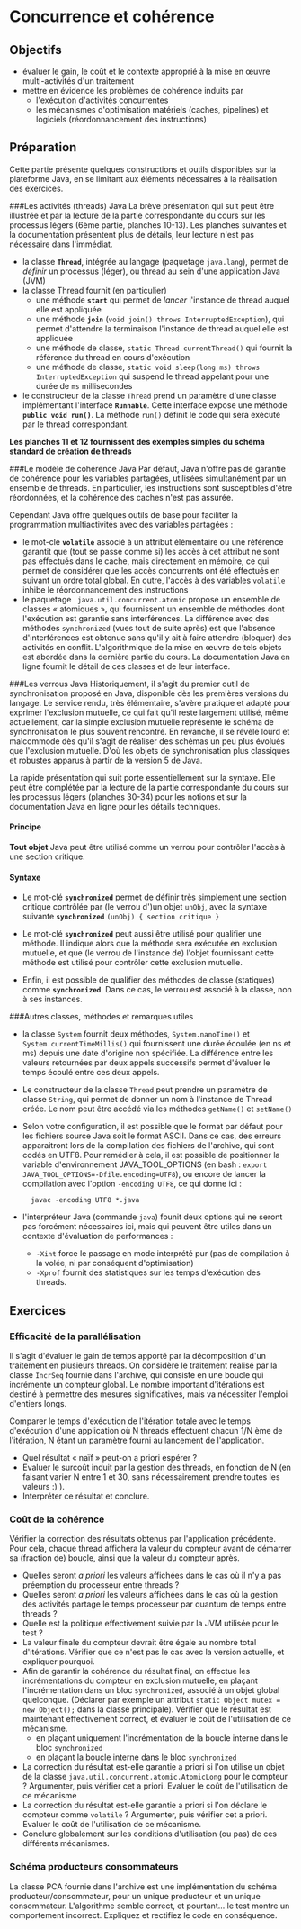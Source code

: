 Concurrence et cohérence
========================

Objectifs
---------
- évaluer le gain, le coût et le contexte approprié à la mise en œuvre multi-activités 
d'un traitement
- mettre en évidence les problèmes de cohérence induits par
	* l'exécution d'activités concurrentes
	* les mécanismes d'optimisation matériels (caches, pipelines) et logiciels 
	(réordonnancement des instructions)
	 
Préparation
-----------
Cette partie présente quelques constructions et outils disponibles sur la plateforme Java, 
en se limitant aux éléments nécessaires à la réalisation des exercices.

###Les activités (threads) Java
La brève présentation qui suit peut être illustrée et  par la lecture de la partie 
correspondante du cours sur les processus légers (6ème partie, planches 10-13). Les planches
suivantes et la documentation présentent plus de détails, leur lecture n'est 
pas nécessaire dans l'immédiat.

- la classe **`Thread`**, intégrée au langage (paquetage `java.lang`), permet de *définir*
un processus (léger), ou thread au sein d'une application Java (JVM)
- la classe Thread fournit (en particulier)
	* une méthode **`start`** qui permet de *lancer* l'instance de thread auquel elle est appliquée
	* une méthode **`join`** (`void join() throws InterruptedException`),
	 qui permet d'attendre la terminaison l'instance de thread auquel elle est appliquée
	* une méthode de classe, `static Thread currentThread()` qui fournit la référence du 
	thread en cours d'exécution
	* une méthode de classe, `static void sleep(long ms) throws InterruptedException` qui
	suspend le thread appelant pour une durée de `ms` millisecondes
- le constructeur de la classe `Thread` prend un paramètre d'une classe implémentant
l'interface **`Runnable`**. Cette interface expose une méthode **`public void run()`**. 
La méthode `run()` définit le code qui sera exécuté par le thread correspondant.

**Les planches 11 et 12 fournissent des exemples simples du schéma standard de création de threads**

###Le modèle de cohérence Java
Par défaut, Java n'offre pas de garantie de cohérence pour les variables partagées,
 utilisées simultanément par un ensemble de threads. En particulier, les instructions 
 sont susceptibles d'être réordonnées, et la cohérence des caches n'est pas assurée.
 
 Cependant Java offre quelques outils de base pour faciliter la programmation 
 multiactivités avec des variables partagées :
 
 - le mot-clé **`volatile`** associé à un attribut élémentaire ou une référence
garantit que (tout se passe comme si) les accès à cet attribut ne sont pas effectués dans le cache, mais
 directement en mémoire, ce qui permet de considérer que les accès concurrents ont été 
 effectués en suivant un ordre total global. En outre, l'accès à des variables `volatile` inhibe le réordonnancement
   des instructions  
 - le paquetage ` java.util.concurrent.atomic` propose un ensemble de classes « atomiques »,
qui fournissent un ensemble de méthodes dont l'exécution est garantie sans interférences.
La différence avec des méthodes `synchronized` (vues tout de suite après) est que 
l'absence d'interférences est obtenue sans qu'il y ait à faire attendre (bloquer) des
activités en conflit. L'algorithmique de la mise en œuvre de tels objets est abordée dans 
la dernière partie du cours. La documentation Java en ligne fournit le détail de ces classes
et de leur interface.

###Les verrous Java
Historiquement, il s'agit du premier outil de synchronisation proposé en Java, disponible
dès les premières versions du langage. Le service rendu, très élémentaire, s'avère pratique
et adapté pour exprimer l'exclusion mutuelle, ce qui fait qu'il reste largement utilisé,
même actuellement, car la simple exclusion mutuelle représente le schéma de synchronisation
le plus souvent rencontré. En revanche, il se révèle lourd et malcommode dès qu'il
s'agit de réaliser des schémas un peu plus évolués que l'exclusion mutuelle. D'où les objets
de synchronisation plus classiques et robustes apparus à partir de la version 5 de Java.

La rapide présentation qui suit porte essentiellement sur la syntaxe. Elle peut être 
complétée par la lecture de la partie correspondante du cours sur les processus légers 
(planches 30-34) pour les notions et sur la documentation Java en ligne pour les détails
techniques.

#### Principe
**Tout objet** Java peut être utilisé comme un verrou pour contrôler l'accès à une section
 critique.
      
#### Syntaxe
* Le mot-clé **`synchronized`** permet de définir très simplement une section critique
 contrôlée par (le verrou d')un objet `unObj`, avec la syntaxe suivante
 **`synchronized`** `(unObj) {
 		section critique
 	}`
 	
* Le mot-clé **`synchronized`** peut aussi être utilisé pour qualifier une méthode. Il indique
alors que la méthode sera exécutée en exclusion mutuelle, et que (le verrou de l'instance 
de) l'objet fournissant cette méthode est utilisé pour contrôler cette exclusion mutuelle.

* Enfin, il est possible de qualifier des méthodes de classe (statiques) comme **`synchronized`**.
Dans ce cas, le verrou est associé à la classe, non à ses instances.

###Autres classes, méthodes et remarques utiles
- la classe `System` fournit deux méthodes, `System.nanoTime()` et `System.currentTimeMillis()` qui fournissent une durée écoulée (en ns et ms) depuis une date d'origine non spécifiée. La différence entre les valeurs retournées par deux appels successifs permet d'évaluer le temps écoulé entre ces deux appels.
- Le constructeur de la classe `Thread` peut prendre un paramètre de classe `String`, 
qui permet de donner un nom à l'instance de Thread créée. Le nom peut être accédé via les
méthodes `getName()` et `setName()`
- Selon votre configuration, il est possible que le format par défaut 
        pour les fichiers source Java soit le format ASCII. Dans ce cas, des erreurs 
        apparaitront lors de la compilation des fichiers de l'archive, qui sont codés en UTF8.
        Pour remédier à cela, il est possible de positionner la variable d'environnement
         JAVA\_TOOL_OPTIONS (en bash : `export JAVA_TOOL_OPTIONS=-Dfile.encoding=UTF8`), 
         ou encore de lancer la compilation avec l'option `-encoding UTF8`, ce qui donne ici :
        
        javac -encoding UTF8 *.java
- l'interpréteur Java (commande `java`) founit deux options qui ne seront pas forcément nécessaires
ici, mais qui peuvent être utiles dans un contexte d'évaluation de performances :
   * `-Xint` force le passage en mode interprété pur (pas de compilation à la volée, ni 
   par conséquent d'optimisation)
   * `-Xprof` fournit des statistiques sur les temps d'exécution des threads.
   
Exercices
---------
### Efficacité de la parallélisation
Il s'agit d'évaluer le gain de temps apporté par la décomposition d'un traitement 
en plusieurs threads.
On considère le traitement réalisé par la classe `IncrSeq` fournie dans l'archive, qui 
consiste en une boucle qui incrémente un compteur global. Le nombre important d'itérations 
est destiné à permettre des mesures significatives, mais va nécessiter l'emploi d'entiers
longs.

Comparer le temps d'exécution de l'itération totale avec le temps d'exécution d'une 
application où N threads effectuent chacun 1/N ème de l'itération, N étant un paramètre
fourni au lancement de l'application. 

- Quel résultat « naïf » peut-on a priori espérer ?
- Evaluer le surcoût induit par la gestion des threads,
en fonction de N (en faisant varier N entre 1 et 30, sans nécessairement prendre toutes
les valeurs :) ).
- Interpréter ce résultat et conclure.

### Coût de la cohérence
Vérifier la correction des résultats obtenus par l'application précédente. Pour cela,
 chaque thread affichera la valeur du compteur avant de démarrer sa (fraction de) boucle,
 ainsi que la valeur du compteur après.
 
- Quelles seront *a priori* les valeurs affichées dans le cas où il n'y a pas préemption 
 du processeur entre threads ?
- Quelles seront *a priori* les valeurs affichées dans le cas où la gestion des activités
 partage le temps processeur par quantum de temps entre threads ?
- Quelle est la politique effectivement suivie par la JVM utilisée pour le test ?
- La valeur finale du compteur devrait être égale au nombre total d'itérations. Vérifier
 que ce n'est pas le cas avec la version actuelle, et expliquer pourquoi.
- Afin de garantir la cohérence du résultat final, on effectue les incrémentations du
 compteur en exclusion mutuelle, en plaçant l'incrémentation dans un bloc `synchronized`,
 associé à un objet global quelconque. (Déclarer par exemple un attribut 
 `static Object mutex = new Object();` dans la classe principale). Vérifier que le résultat
 est maintenant effectivement correct, et évaluer le coût de l'utilisation de ce mécanisme.
   * en plaçant uniquement l'incrémentation de la boucle interne dans le bloc `synchronized` 
   * en plaçant la boucle interne dans le bloc `synchronized` 
- La correction du résultat est-elle garantie a priori si l'on utilise un objet de la classe
 `java.util.concurrent.atomic.AtomicLong` pour le compteur ? Argumenter, puis vérifier 
 cet a priori. Evaluer le coût de l'utilisation de ce mécanisme
 - La correction du résultat est-elle garantie a priori si l'on déclare le compteur
 comme  `volatile` ? Argumenter, puis vérifier cet a priori. Evaluer le coût de 
 l'utilisation de ce mécanisme.
 - Conclure globalement sur les conditions d'utilisation (ou pas) de ces différents mécanismes.
 
### Schéma producteurs consommateurs
La classe PCA fournie dans l'archive est une implémentation du schéma 
producteur/consommateur, pour un unique producteur et un unique consommateur. L'algorithme
semble correct, et pourtant... le test montre un comportement incorrect. Expliquez et rectifiez le code en conséquence.
